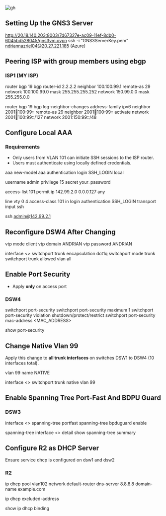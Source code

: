 
![gh](https://raw.githubusercontent.com/ndriannazriel04/Advanced-Network-Tech/main/obsidian/images1732526463000wtzsqk.png)
## Setting Up the GNS3 Server

http://20.18.140.203:8003/7d67327e-ac09-11ef-8db0-6045bd528045/gns3vm.ovpn
ssh -i "GNS3ServerKey.pem" ndriannazriel04@20.27.221.185 (Azure)

## Peering ISP with group members using ebgp

### ISP1 (MY ISP)
router bgp 19
bgp router-id 2.2.2.2 
neighbor 100.100.99.1 remote-as 29
network 100.100.99.0 mask 255.255.255.252
network 150.99.0.0 mask 255.255.0.0

router bgp 19
bgp log-neighbor-changes
address-family ipv6
neighbor 2001:100:100:99:: remote-as 29
neighbor 2001:100:100:99:: activate
network 2001:100:100:99::/127
network 2001:150:99::/48


## Configure Local AAA

### Requirements 
- Only users from VLAN 101 can initiate SSH sessions to the ISP router.
- Users must authenticate using locally defined credentials.

aaa new-model
aaa authentication login SSH_LOGIN local

username admin privilege 15 secret your_password

access-list 101 permit ip 142.99.2.0 0.0.0.127 any

line vty 0 4
access-class 101 in
login authentication SSH_LOGIN
transport input ssh

ssh admin@142.99.2.1

## Reconfigure DSW4 After Changing


vtp mode client
vtp domain ANDRIAN
vtp password ANDRIAN

interface <>
switchport trunk encapsulation dot1q
switchport mode trunk
switchport trunk allowed vlan all

## Enable Port Security

- Apply **only** on access port

### DSW4
switchport port-security
switchport port-security maximum 1
switchport port-security violation shutdown/protect/restrict
switchport port-security mac-address <MAC_ADDRESS>

show port-security

## Change Native Vlan 99
Apply this change to **all trunk interfaces** on switches DSW1 to DSW4 (10 interfaces total).

vlan 99
name NATIVE

interface <>
switchport trunk native vlan 99

## Enable Spanning Tree Port-Fast And BDPU Guard

### DSW3
interface <>
spanning-tree portfast
spanning-tree bpduguard enable

spanning-tree interface <> detail
show spanning-tree summary

## Configure R2 as DHCP Server
Ensure service dhcp is configured on dsw1 and dsw2

### R2
ip dhcp pool vlan102
network 
default-router 
dns-server 8.8.8.8
domain-name example.com

ip dhcp excluded-address 

show ip dhcp binding




